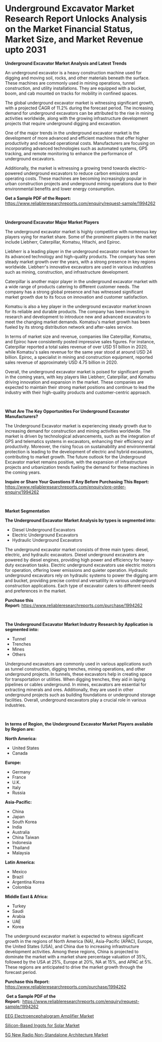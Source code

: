 <p><h1>Underground Excavator Market Research Report Unlocks Analysis on the Market Financial Status, Market Size, and Market Revenue upto 2031</h1></p><p><strong>Underground Excavator Market Analysis and Latest Trends</strong></p>
<p><p>An underground excavator is a heavy construction machine used for digging and moving soil, rocks, and other materials beneath the surface. These machines are commonly used in mining operations, tunnel construction, and utility installations. They are equipped with a bucket, boom, and cab mounted on tracks for mobility in confined spaces.</p><p>The global underground excavator market is witnessing significant growth, with a projected CAGR of 11.2% during the forecast period. The increasing demand for underground excavators can be attributed to the rise in mining activities worldwide, along with the growing infrastructure development projects that require underground digging and excavation.</p><p>One of the major trends in the underground excavator market is the development of more advanced and efficient machines that offer higher productivity and reduced operational costs. Manufacturers are focusing on incorporating advanced technologies such as automated systems, GPS tracking, and remote monitoring to enhance the performance of underground excavators.</p><p>Additionally, the market is witnessing a growing trend towards electric-powered underground excavators to reduce carbon emissions and operating costs. These machines are becoming increasingly popular in urban construction projects and underground mining operations due to their environmental benefits and lower energy consumption.</p></p>
<p><strong>Get a Sample PDF of the Report:&nbsp;</strong> <a href="https://www.reliableresearchreports.com/enquiry/request-sample/1994262">https://www.reliableresearchreports.com/enquiry/request-sample/1994262</a></p>
<p>&nbsp;</p>
<p><strong>Underground Excavator Major Market Players</strong></p>
<p><p>The underground excavator market is highly competitive with numerous key players vying for market share. Some of the prominent players in the market include Liebherr, Caterpillar, Komatsu, Hitachi, and Epiroc.</p><p>Liebherr is a leading player in the underground excavator market known for its advanced technology and high-quality products. The company has seen steady market growth over the years, with a strong presence in key regions worldwide. Liebherr's innovative excavators are used in various industries such as mining, construction, and infrastructure development.</p><p>Caterpillar is another major player in the underground excavator market with a wide range of products catering to different customer needs. The company has a strong global presence and has witnessed significant market growth due to its focus on innovation and customer satisfaction.</p><p>Komatsu is also a key player in the underground excavator market known for its reliable and durable products. The company has been investing in research and development to introduce new and advanced excavators to meet the changing market demands. Komatsu's market growth has been fueled by its strong distribution network and after-sales service.</p><p>In terms of market size and revenue, companies like Caterpillar, Komatsu, and Epiroc have consistently posted impressive sales figures. For instance, Caterpillar reported a total sales revenue of over USD 51 billion in 2020, while Komatsu's sales revenue for the same year stood at around USD 24 billion. Epiroc, a specialist in mining and construction equipment, reported sales revenue of approximately USD 4.75 billion in 2020.</p><p>Overall, the underground excavator market is poised for significant growth in the coming years, with key players like Liebherr, Caterpillar, and Komatsu driving innovation and expansion in the market. These companies are expected to maintain their strong market positions and continue to lead the industry with their high-quality products and customer-centric approach.</p></p>
<p>&nbsp;</p>
<p><strong>What Are The Key Opportunities For Underground Excavator Manufacturers?</strong></p>
<p><p>The Underground Excavator market is experiencing steady growth due to increasing demand for construction and mining activities worldwide. The market is driven by technological advancements, such as the integration of GPS and telematics systems in excavators, enhancing their efficiency and productivity. Moreover, the rising focus on sustainability and environmental protection is leading to the development of electric and hybrid excavators, contributing to market growth. The future outlook for the Underground Excavator market remains positive, with the expansion of infrastructure projects and urbanization trends fueling the demand for these machines in the coming years.</p></p>
<p><strong>Inquire or Share Your Questions If Any Before Purchasing This Report:</strong> <a href="https://www.reliableresearchreports.com/enquiry/pre-order-enquiry/1994262">https://www.reliableresearchreports.com/enquiry/pre-order-enquiry/1994262</a></p>
<p>&nbsp;</p>
<p><strong>Market Segmentation</strong></p>
<p><strong>The Underground Excavator Market Analysis by types is segmented into:</strong></p>
<p><ul><li>Diesel Underground Excavators</li><li>Electric Underground Excavators</li><li>Hydraulic Underground Excavators</li></ul></p>
<p><p>The underground excavator market consists of three main types: diesel, electric, and hydraulic excavators. Diesel underground excavators are powered by diesel engines, providing high power and efficiency for heavy-duty excavation tasks. Electric underground excavators use electric motors for operation, offering lower emissions and quieter operation. Hydraulic underground excavators rely on hydraulic systems to power the digging arm and bucket, providing precise control and versatility in various underground construction applications. Each type of excavator caters to different needs and preferences in the market.</p></p>
<p><strong>Purchase this Report:&nbsp;</strong><a href="https://www.reliableresearchreports.com/purchase/1994262">https://www.reliableresearchreports.com/purchase/1994262</a></p>
<p>&nbsp;</p>
<p><strong>The Underground Excavator Market Industry Research by Application is segmented into:</strong></p>
<p><ul><li>Tunnel</li><li>Trenches</li><li>Mines</li><li>Others</li></ul></p>
<p><p>Underground excavators are commonly used in various applications such as tunnel construction, digging trenches, mining operations, and other underground projects. In tunnels, these excavators help in creating space for transportation or utilities. When digging trenches, they aid in laying pipelines or cables underground. In mines, excavators are essential for extracting minerals and ores. Additionally, they are used in other underground projects such as building foundations or underground storage facilities. Overall, underground excavators play a crucial role in various industries.</p></p>
<p>&nbsp;</p>
<p><strong>In terms of Region, the Underground Excavator Market Players available by Region are:</strong></p>
<p>
    <p> <strong> North America: </strong>
        <ul>
            <li>United States</li>
            <li>Canada</li>
        </ul>
        </p> 
    <p> <strong> Europe: </strong>
        <ul>
            <li>Germany</li>
            <li>France</li>
            <li>U.K.</li>
            <li>Italy</li>
            <li>Russia</li>
        </ul>
        </p> 
    <p> <strong> Asia-Pacific: </strong>
        <ul>
            <li>China</li>
            <li>Japan</li>
            <li>South Korea</li>
            <li>India</li>
            <li>Australia</li>
            <li>China Taiwan</li>
            <li>Indonesia</li>
            <li>Thailand</li>
            <li>Malaysia</li>
        </ul>
        </p> 
    <p> <strong> Latin America: </strong>
        <ul>
            <li>Mexico</li>
            <li>Brazil</li>
            <li>Argentina Korea</li>
            <li>Colombia</li>
        </ul>
        </p> 
    <p> <strong> Middle East & Africa: </strong>
        <ul>
            <li>Turkey</li>
            <li>Saudi</li>
            <li>Arabia</li>
            <li>UAE</li>
            <li>Korea</li>
        </ul>
    </p>
    </p>
<p><p>The underground excavator market is expected to witness significant growth in the regions of North America (NA), Asia-Pacific (APAC), Europe, the United States (USA), and China due to increasing infrastructure development activities. Among these regions, China is projected to dominate the market with a market share percentage valuation of 35%, followed by the USA at 25%, Europe at 20%, NA at 15%, and APAC at 5%. These regions are anticipated to drive the market growth through the forecast period.</p></p>
<p><strong>Purchase this Report: </strong><a href="https://www.reliableresearchreports.com/purchase/1994262">https://www.reliableresearchreports.com/purchase/1994262</a></p>
<p>&nbsp;<strong>Get a Sample PDF of the Report:&nbsp;&nbsp;</strong><a href="https://www.reliableresearchreports.com/enquiry/request-sample/1994262">https://www.reliableresearchreports.com/enquiry/request-sample/1994262</a></p>
<p><strong></strong></p>
<p><p><a href="https://view.publitas.com/reportprime-1/eeg-electroencephalogram-amplifier-market-size-and-growth-market-segmentation-regional-and-country-breakdowns-and-market-trends-for-period-from-2023-2030/">EEG Electroencephalogram Amplifier Market</a></p><p><a href="https://view.publitas.com/reportprime-1/silicon-based-ingots-for-solar-market-growth-market-trends-covid-19-impact-and-forecasts-for-period-from-2023-2030/">Silicon-Based Ingots for Solar Market</a></p><p><a href="https://view.publitas.com/reportprime-1/5g-new-radio-non-standalone-architecture-market-analysis-and-market-size-global-industry-overview-market-segmentation-and-forecast-2023-to-2030/">5G New Radio Non-Standalone Architecture Market</a></p></p>
